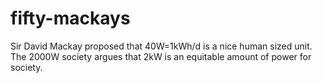 # fifty-mackays
Sir David Mackay proposed that 40W=1kWh/d is a nice human sized unit. The 2000W society argues that 2kW is an equitable amount of power for society.
